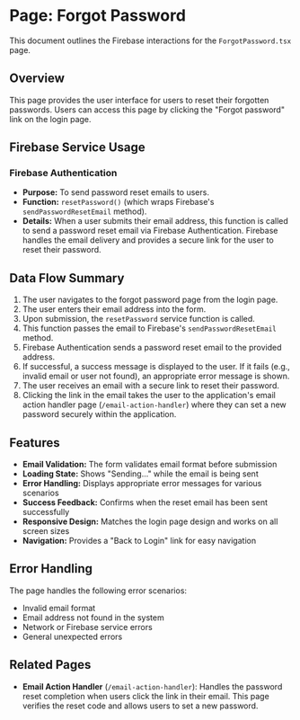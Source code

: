 # Page: Forgot Password

This document outlines the Firebase interactions for the `ForgotPassword.tsx` page.

## Overview

This page provides the user interface for users to reset their forgotten passwords. Users can access this page by clicking the "Forgot password" link on the login page.

## Firebase Service Usage

### Firebase Authentication

-   **Purpose:** To send password reset emails to users.
-   **Function:** `resetPassword()` (which wraps Firebase's `sendPasswordResetEmail` method).
-   **Details:** When a user submits their email address, this function is called to send a password reset email via Firebase Authentication. Firebase handles the email delivery and provides a secure link for the user to reset their password.

## Data Flow Summary

1.  The user navigates to the forgot password page from the login page.
2.  The user enters their email address into the form.
3.  Upon submission, the `resetPassword` service function is called.
4.  This function passes the email to Firebase's `sendPasswordResetEmail` method.
5.  Firebase Authentication sends a password reset email to the provided address.
6.  If successful, a success message is displayed to the user. If it fails (e.g., invalid email or user not found), an appropriate error message is shown.
7.  The user receives an email with a secure link to reset their password.
8.  Clicking the link in the email takes the user to the application's email action handler page (`/email-action-handler`) where they can set a new password securely within the application.

## Features

- **Email Validation:** The form validates email format before submission
- **Loading State:** Shows "Sending..." while the email is being sent
- **Error Handling:** Displays appropriate error messages for various scenarios
- **Success Feedback:** Confirms when the reset email has been sent successfully
- **Responsive Design:** Matches the login page design and works on all screen sizes
- **Navigation:** Provides a "Back to Login" link for easy navigation

## Error Handling

The page handles the following error scenarios:
- Invalid email format
- Email address not found in the system
- Network or Firebase service errors
- General unexpected errors

## Related Pages

- **Email Action Handler** (`/email-action-handler`): Handles the password reset completion when users click the link in their email. This page verifies the reset code and allows users to set a new password.
